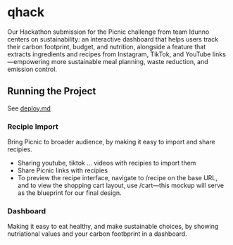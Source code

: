 # qhack
Our Hackathon submission for the Picnic challenge from team Idunno centers on sustainability: an interactive dashboard that helps users track their carbon footprint, budget, and nutrition, alongside a feature that extracts ingredients and recipes from Instagram, TikTok, and YouTube links—empowering more sustainable meal planning, waste reduction, and emission control.

## Running the Project

See [deploy.md](deploy.md)

### Recipie Import

Bring Picnic to broader audience, by making it easy to import and share recipies.

- Sharing youtube, tiktok ... videos with recipies to import them
- Share Picnic links with recipies
- To preview the recipe interface, navigate to /recipe on the base URL, and to view the shopping cart layout, use /cart—this mockup will serve as the blueprint for our final design.


### Dashboard

Making it easy to eat healthy, and make sustainable choices,
by showing nutriational values and your carbon footbprint in a dashboard.
